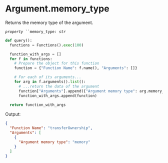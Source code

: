# Argument.memory\_type

Returns the memory type of the argument.

_`property`_` ``memory_type`_`: str`_



```python
def query():
  functions = Functions().exec(100)

  function_with_args = []
  for f in functions:
    # Prepare the object for this function
    function = {"Function Name": f.name(), "Arguments": []}

    # For each of its arguments...
    for arg in f.arguments().list():
      # ...return the data of the argument
      function["Arguments"].append({"Argument memory type": arg.memory_type})
      function_with_args.append(function)

  return function_with_args
```

Output:

```json
{
  "Function Name": "transferOwnership",
  "Arguments": [
    {
      "Argument memory type": "memory"
    }
  ]
}
```
